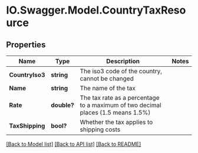 # IO.Swagger.Model.CountryTaxResource
## Properties

Name | Type | Description | Notes
------------ | ------------- | ------------- | -------------
**CountryIso3** | **string** | The iso3 code of the country, cannot be changed | 
**Name** | **string** | The name of the tax | 
**Rate** | **double?** | The tax rate as a percentage to a maximum of two decimal places (1.5 means 1.5%) | 
**TaxShipping** | **bool?** | Whether the tax applies to shipping costs | 

[[Back to Model list]](../README.md#documentation-for-models) [[Back to API list]](../README.md#documentation-for-api-endpoints) [[Back to README]](../README.md)

